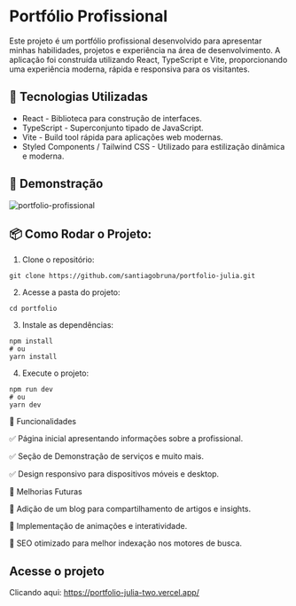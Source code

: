 # Portfólio Profissional

Este projeto é um portfólio profissional desenvolvido para apresentar minhas habilidades, projetos e experiência na área de desenvolvimento. A aplicação foi construída utilizando React, TypeScript e Vite, proporcionando uma experiência moderna, rápida e responsiva para os visitantes.

## 🚀 Tecnologias Utilizadas
- React - Biblioteca para construção de interfaces.
- TypeScript - Superconjunto tipado de JavaScript.
- Vite - Build tool rápida para aplicações web modernas.
- Styled Components / Tailwind CSS - Utilizado para estilização dinâmica e moderna.

## 📸 Demonstração
![portfolio-profissional](https://github.com/user-attachments/assets/5214fe2b-be6c-46b5-b1d0-ea8dd448f331)
## 📦 Como Rodar o Projeto:

1. Clone o repositório:
``` 
git clone https://github.com/santiagobruna/portfolio-julia.git 

````
2. Acesse a pasta do projeto:
``` 
cd portfolio

````
3. Instale as dependências:
``` 
npm install
# ou
yarn install

````
4. Execute o projeto:
``` 
npm run dev
# ou
yarn dev

````
🎯 Funcionalidades

✅ Página inicial apresentando informações sobre a profissional.

✅ Seção de Demonstração de serviços e muito mais.

✅ Design responsivo para dispositivos móveis e desktop.

📌 Melhorias Futuras

🔹 Adição de um blog para compartilhamento de artigos e insights.

🔹 Implementação de animações e interatividade.

🔹 SEO otimizado para melhor indexação nos motores de busca.
## Acesse o projeto
Clicando aqui: https://portfolio-julia-two.vercel.app/
